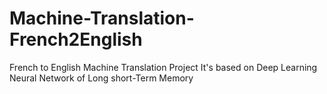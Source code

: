 # Machine-Translation-French2English
French to English Machine Translation Project 
It's based on Deep Learning Neural Network of Long short-Term Memory

